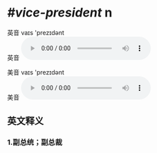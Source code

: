 # ***\#vice-president*** n
英音 vaɪs 'prezɪdənt  
英音
<audio src="./media/vice-president1_AAC.aac" controls="controls"></audio>

美音 vaɪs 'prezɪdənt  
美音
<audio src="./media/vice-president2_AAC.aac" controls="controls"></audio>



  

英文释义
---
### 1.**副总统；副总裁**  


